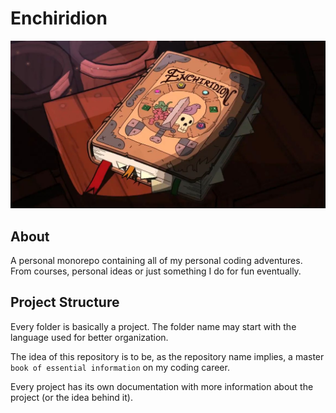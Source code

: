 # Enchiridion

![cover](./_docs/cover.jpg)

## About

A personal monorepo containing all of my personal coding adventures. From courses, personal ideas or just something I do for fun eventually.

## Project Structure

Every folder is basically a project. The folder name may start with the language used for better organization.

The idea of this repository is to be, as the repository name implies, a master `book of essential information` on my coding career.

Every project has its own documentation with more information about the project (or the idea behind it).

